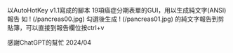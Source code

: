 以AutoHotKey v1.1寫成的腳本
19項癌症分期表單的GUI，用以生成純文字(ANSI)報告
如
! (/pancreas00.jpg)
勾選後生成
! (/pancreas01.jpg)
的純文字報告到剪貼簿，可以直接到報告欄位按ctrl+v

感謝ChatGPT的幫忙
2024/04
